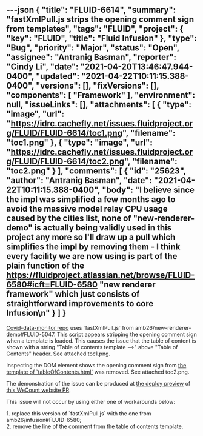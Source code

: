 ---json
{
  "title": "FLUID-6614",
  "summary": "fastXmlPull.js strips the opening comment sign from templates",
  "tags": "FLUID",
  "project": {
    "key": "FLUID",
    "title": "Fluid Infusion"
  },
  "type": "Bug",
  "priority": "Major",
  "status": "Open",
  "assignee": "Antranig Basman",
  "reporter": "Cindy Li",
  "date": "2021-04-20T13:46:47.944-0400",
  "updated": "2021-04-22T10:11:15.388-0400",
  "versions": [],
  "fixVersions": [],
  "components": [
    "Framework"
  ],
  "environment": null,
  "issueLinks": [],
  "attachments": [
    {
      "type": "image",
      "url": "https://idrc.cachefly.net/issues.fluidproject.org/FLUID/FLUID-6614/toc1.png",
      "filename": "toc1.png"
    },
    {
      "type": "image",
      "url": "https://idrc.cachefly.net/issues.fluidproject.org/FLUID/FLUID-6614/toc2.png",
      "filename": "toc2.png"
    }
  ],
  "comments": [
    {
      "id": "25623",
      "author": "Antranig Basman",
      "date": "2021-04-22T10:11:15.388-0400",
      "body": "I believe since the impl was simplified a few months ago to avoid the massive model relay CPU usage caused by the cities list, none of \"new-renderer-demo\" is actually being validly used in this project any more so I'll draw up a pull which simplifies the impl by removing them - I think every facility we are now using is part of the plain function of the <https://fluidproject.atlassian.net/browse/FLUID-6580#icft=FLUID-6580> \"new renderer framework\" which just consists of straightforward improvements to core Infusion\n"
    }
  ]
}
---
[Covid-data-monitor repo](https://github.com/inclusive-design/covid-data-monitor/blob/main/package.json#L20) uses \`fastXmlPull.js\` from amb26/new-renderer-demo#FLUID-5047. This script appears stripping the opening comment sign when a template is loaded. This causes the issue that the table of content is shown with a string "Table of contents template -->" above "Table of Contents" header. See attached toc1.png.&#x20;

Inspecting the DOM element shows the opening comment sign from [the template of \`tableOfContents.html\`](https://github.com/amb26/infusion/blob/FLUID-6580/src/components/tableOfContents/html/TableOfContents.html#L1) was removed. See attached toc2.png.

The demonstration of the issue can be produced at [the deploy preview](https://deploy-preview-415--wecount.netlify.app/map/) of [this WeCount website PR](https://github.com/inclusive-design/wecount.inclusivedesign.ca/pull/415).

This issue will not occur by using either one of workarounds below:

1\. replace this version of \`fastXmlPull.js\` with the one from amb26/infusion#FLUID-6580;\
2\. remove the line of the comment from the table of contents template.

        